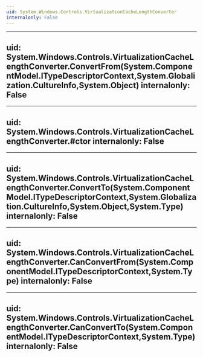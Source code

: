 ```yaml
---
uid: System.Windows.Controls.VirtualizationCacheLengthConverter
internalonly: False
---
```


---
uid: System.Windows.Controls.VirtualizationCacheLengthConverter.ConvertFrom(System.ComponentModel.ITypeDescriptorContext,System.Globalization.CultureInfo,System.Object)
internalonly: False
---

---
uid: System.Windows.Controls.VirtualizationCacheLengthConverter.#ctor
internalonly: False
---

---
uid: System.Windows.Controls.VirtualizationCacheLengthConverter.ConvertTo(System.ComponentModel.ITypeDescriptorContext,System.Globalization.CultureInfo,System.Object,System.Type)
internalonly: False
---

---
uid: System.Windows.Controls.VirtualizationCacheLengthConverter.CanConvertFrom(System.ComponentModel.ITypeDescriptorContext,System.Type)
internalonly: False
---

---
uid: System.Windows.Controls.VirtualizationCacheLengthConverter.CanConvertTo(System.ComponentModel.ITypeDescriptorContext,System.Type)
internalonly: False
---
